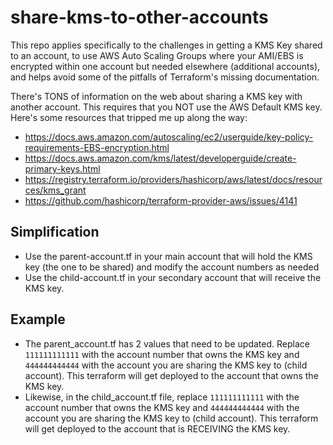 # share-kms-to-other-accounts

This repo applies specifically to the challenges in getting a KMS Key shared to an account, to use AWS Auto Scaling Groups where your AMI/EBS is encrypted within one account but needed elsewhere (additional accounts), and helps avoid some of the pitfalls of Terraform's missing documentation. 

There's TONS of information on the web about sharing a KMS key with another account. This requires that you NOT use the AWS Default KMS key. Here's some resources that tripped me up along the way: 
- https://docs.aws.amazon.com/autoscaling/ec2/userguide/key-policy-requirements-EBS-encryption.html
- https://docs.aws.amazon.com/kms/latest/developerguide/create-primary-keys.html
- https://registry.terraform.io/providers/hashicorp/aws/latest/docs/resources/kms_grant
- https://github.com/hashicorp/terraform-provider-aws/issues/4141

## Simplification
- Use the parent-account.tf in your main account that will hold the KMS key (the one to be shared) and modify the account numbers as needed
- Use the child-account.tf in your secondary account that will receive the KMS key. 

## Example
- The parent_account.tf has 2 values that need to be updated. Replace  `111111111111` with the account number that owns the KMS key and `444444444444` with the account you are sharing the KMS key to (child account). This terraform will get deployed to the account that owns the KMS key.
- Likewise, in the child_account.tf file, replace `111111111111` with the account number that owns the KMS key and `444444444444` with the account you are sharing the KMS key to (child account). This terraform will get deployed to the account that is RECEIVING the KMS key.
